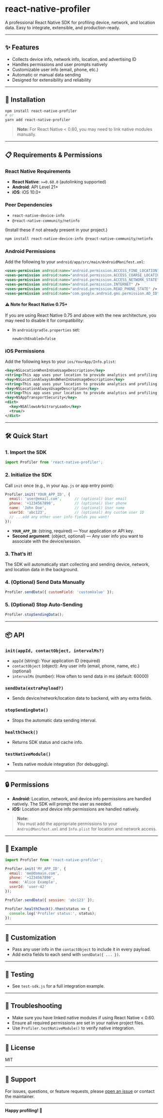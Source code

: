 # react-native-profiler

A professional React Native SDK for profiling device, network, and location data. Easy to integrate, extensible, and production-ready.

---

## ✨ Features

- Collects device info, network info, location, and advertising ID
- Handles permissions and user prompts natively
- Customizable user info (email, phone, etc.)
- Automatic or manual data sending
- Designed for extensibility and reliability

---

## 🚀 Installation

```sh
npm install react-native-profiler
# or
yarn add react-native-profiler
```

> **Note:** For React Native < 0.60, you may need to link native modules manually.

---

## 📋 Requirements & Permissions

### React Native Requirements
- **React Native**: `>=0.60.0` (autolinking supported)
- **Android**: API Level 21+
- **iOS**: iOS 10.0+

### Peer Dependencies
- `react-native-device-info`
- `@react-native-community/netinfo`

(Install these if not already present in your project.)

```sh
npm install react-native-device-info @react-native-community/netinfo
```

### Android Permissions
Add the following to your `android/app/src/main/AndroidManifest.xml`:

```xml
<uses-permission android:name="android.permission.ACCESS_FINE_LOCATION" />
<uses-permission android:name="android.permission.ACCESS_COARSE_LOCATION" />
<uses-permission android:name="android.permission.ACCESS_NETWORK_STATE" />
<uses-permission android:name="android.permission.INTERNET" />
<uses-permission android:name="android.permission.READ_PHONE_STATE" />
<uses-permission android:name="com.google.android.gms.permission.AD_ID" />
```

#### ⚠️ Note for React Native 0.75+
If you are using React Native 0.75 and above with the new architecture, you may need to disable it for compatibility:

- In `android/gradle.properties` set:
  ```
  newArchEnabled=false
  ```

### iOS Permissions
Add the following keys to your `ios/YourApp/Info.plist`:

```xml
<key>NSLocationWhenInUseUsageDescription</key>
<string>This app uses your location to provide analytics and profiling features.</string>
<key>NSLocationAlwaysAndWhenInUseUsageDescription</key>
<string>This app uses your location to provide analytics and profiling features.</string>
<key>NSLocationAlwaysUsageDescription</key>
<string>This app uses your location to provide analytics and profiling features.</string>
<key>NSAppTransportSecurity</key>
<dict>
  <key>NSAllowsArbitraryLoads</key>
  <true/>
</dict>
```

---

## 🛠️ Quick Start

### 1. Import the SDK

```js
import Profiler from 'react-native-profiler';
```

### 2. Initialize the SDK

Call `init` once (e.g., in your `App.js` or app entry point):

```js
Profiler.init('YOUR_APP_ID', {
  email: 'user@email.com',      // (optional) User email
  phone: '+1234567890',         // (optional) User phone
  name: 'John Doe',             // (optional) User name
  userId: 'abc123',             // (optional) Any custom user ID
  // ...add any other user info fields you want!
});
```
- **`YOUR_APP_ID`**: (string, required) — Your application or API key.
- **Second argument**: (object, optional) — Any user info you want to associate with the device/session.

### 3. That’s it!
The SDK will automatically start collecting and sending device, network, and location data in the background.

### 4. (Optional) Send Data Manually

```js
Profiler.sendData({ customField: 'customValue' });
```

### 5. (Optional) Stop Auto-Sending

```js
Profiler.stopSendingData();
```

---

## 📦 API

### `init(appId, contactObject, intervalMs?)`
- `appId` (string): Your application ID (required)
- `contactObject` (object): Any user info (email, phone, name, etc.) (optional)
- `intervalMs` (number): How often to send data in ms (default: 60000)

### `sendData(extraPayload?)`
- Sends device/network/location data to backend, with any extra fields.

### `stopSendingData()`
- Stops the automatic data sending interval.

### `healthCheck()`
- Returns SDK status and cache info.

### `testNativeModule()`
- Tests native module integration (for debugging).

---

## 🔒 Permissions

- **Android:** Location, network, and device info permissions are handled natively. The SDK will prompt the user as needed.
- **iOS:** Location and device info permissions are handled natively.

> **Note:**  
> You must add the appropriate permissions to your `AndroidManifest.xml` and `Info.plist` for location and network access.

---

## 📝 Example

```js
import Profiler from 'react-native-profiler';

Profiler.init('MY_APP_ID', {
  email: 'me@domain.com',
  phone: '+1234567890',
  name: 'Alice Example',
  userId: 'user-42'
});

Profiler.sendData({ session: 'abc123' });

Profiler.healthCheck().then(status => {
  console.log('Profiler status:', status);
});
```

---

## 🧩 Customization

- Pass any user info in the `contactObject` to include it in every payload.
- Add extra fields to each send with `sendData({ ... })`.

---

## 🧪 Testing

- See `test-sdk.js` for a full integration example.

---

## 🐞 Troubleshooting

- Make sure you have linked native modules if using React Native < 0.60.
- Ensure all required permissions are set in your native project files.
- Use `Profiler.testNativeModule()` to verify native integration.

---

## 📄 License

MIT

---

## 🤝 Support

For issues, questions, or feature requests, please [open an issue](https://github.com/yourusername/react-native-profiler/issues) or contact the maintainer.

---

**Happy profiling! 🚀** 